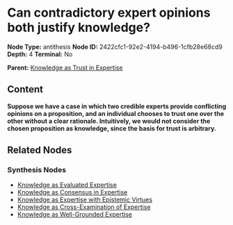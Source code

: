 # Can contradictory expert opinions both justify knowledge?

**Node Type:** antithesis
**Node ID:** 2422cfc1-92e2-4194-b496-1cfb28e68cd9
**Depth:** 4
**Terminal:** No

**Parent:** [Knowledge as Trust in Expertise](knowledge-as-trust-in-expertise-synthesis-3cc0cdcb-5bcd-40cd-9ec5-38e93a164865.md)

## Content

**Suppose we have a case in which two credible experts provide conflicting opinions on a proposition, and an individual chooses to trust one over the other without a clear rationale. Intuitively, we would not consider the chosen proposition as knowledge, since the basis for trust is arbitrary.**

## Related Nodes

### Synthesis Nodes

- [Knowledge as Evaluated Expertise](knowledge-as-evaluated-expertise-synthesis-c57c268e-e058-457c-950f-f7ce9591cdc9.md)
- [Knowledge as Consensus in Expertise](knowledge-as-consensus-in-expertise-synthesis-34fd7373-b67f-4397-9251-53b8aa21da7a.md)
- [Knowledge as Expertise with Epistemic Virtues](knowledge-as-expertise-with-epistemic-virtues-synthesis-621a612a-00d9-4ab0-a1e8-5529d80626fe.md)
- [Knowledge as Cross-Examination of Expertise](knowledge-as-cross-examination-of-expertise-synthesis-14de2edd-96fb-430c-b826-3154f0a67255.md)
- [Knowledge as Well-Grounded Expertise](knowledge-as-well-grounded-expertise-synthesis-69b738b2-21de-41be-91e5-8ffb43ca2e08.md)
